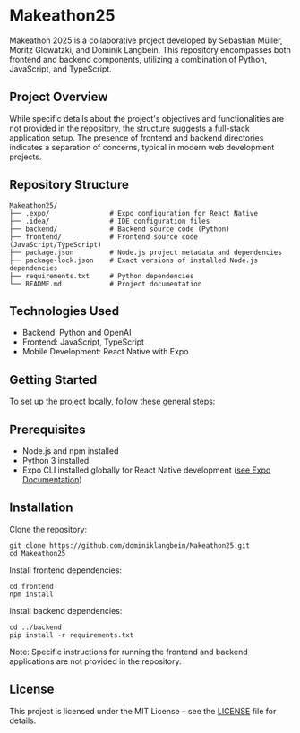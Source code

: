 # Makeathon25

Makeathon 2025 is a collaborative project developed by Sebastian Müller, Moritz Glowatzki, and Dominik Langbein. This repository encompasses both frontend and backend components, utilizing a combination of Python, JavaScript, and TypeScript.

## Project Overview

While specific details about the project's objectives and functionalities are not provided in the repository, the structure suggests a full-stack application setup. The presence of frontend and backend directories indicates a separation of concerns, typical in modern web development projects.

## Repository Structure

```
Makeathon25/
├── .expo/               # Expo configuration for React Native
├── .idea/               # IDE configuration files
├── backend/             # Backend source code (Python)
├── frontend/            # Frontend source code (JavaScript/TypeScript)
├── package.json         # Node.js project metadata and dependencies
├── package-lock.json    # Exact versions of installed Node.js dependencies
├── requirements.txt     # Python dependencies
└── README.md            # Project documentation
```

## Technologies Used

- Backend: Python and OpenAI
- Frontend: JavaScript, TypeScript
- Mobile Development: React Native with Expo

## Getting Started

To set up the project locally, follow these general steps:

## Prerequisites

- Node.js and npm installed
- Python 3 installed
- Expo CLI installed globally for React Native development ([see Expo Documentation](https://docs.expo.dev/more/expo-cli/))

## Installation

Clone the repository:
```
git clone https://github.com/dominiklangbein/Makeathon25.git
cd Makeathon25
```

Install frontend dependencies:
```
cd frontend
npm install
```
Install backend dependencies:
```
cd ../backend
pip install -r requirements.txt
```
Note: Specific instructions for running the frontend and backend applications are not provided in the repository.

## License

This project is licensed under the MIT License – see the [LICENSE](./LICENSE) file for details.
